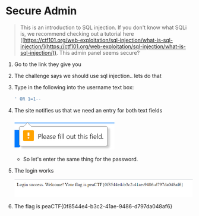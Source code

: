# Secure Admin

> This is an introduction to SQL injection. If you don't know what SQLi is, we recommend checking out a tutorial here ([https://ctf101.org/web-exploitation/sql-injection/what-is-sql-injection/](https://ctf101.org/web-exploitation/sql-injection/what-is-sql-injection/)).
This admin panel seems secure?

1. Go to the link they give you
2. The challenge says we should use sql injection.. lets do that
3. Type in the following into the username text box:

    ```sql
    ' OR 1=1--
    ```

4. The site notifies us that we need an entry for both text fields

    ![Secure%20Admin%20b0dee42673c6471fb8ce60696e3656b5/Untitled.png](Secure%20Admin%20b0dee42673c6471fb8ce60696e3656b5/Untitled.png)

    - So let's enter the same thing for the password.
5. The login works

    ![Secure%20Admin%20b0dee42673c6471fb8ce60696e3656b5/Untitled%201.png](Secure%20Admin%20b0dee42673c6471fb8ce60696e3656b5/Untitled%201.png)

6. The flag is peaCTF{0f8544e4-b3c2-41ae-9486-d797da048af6}